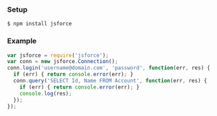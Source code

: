 ---
---

### Setup

```shell
$ npm install jsforce
```

### Example

```javascript
var jsforce = require('jsforce');
var conn = new jsforce.Connection();
conn.login('username@domain.com', 'password', function(err, res) {
  if (err) { return console.error(err); }
  conn.query('SELECT Id, Name FROM Account', function(err, res) {
    if (err) { return console.error(err); }
    console.log(res);
  });
});
```
